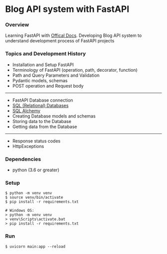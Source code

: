 # Blog API system with FastAPI

### Overview 
Learning FastAPI with [Offical Docs](https://fastapi.tiangolo.com/tutorial/). 
Developing Blog API system to understand development process of FastAPI projects

### Topics and Development History
- Installation and Setup FastAPI
- Terminology of FastAPI (operation, path, decorator, function)
- Path and Query Parameters and Validation
- Pydantic models, schemas
- POST operation and Request body

---

- FastAPI Database connection
- [SQL (Relational) Databases](https://fastapi.tiangolo.com/tutorial/sql-databases/)
- [SQL Alchemy](https://www.sqlalchemy.org/)
- Creating Database models and schemas
- Storing data to the Database
- Getting data from the Database

---

- Response status codes
- HttpExceptions 

### Dependencies
- python (3.6 or greater)


### Setup
    $ python -m venv venv
    $ source venv/bin/activate
    $ pip install -r requirements.txt
    
    # Windows OS:
    > python -m venv venv
    > venv\Scripts\activate.bat
    > pip install -r requirements.txt

### Run 
    $ uvicorn main:app --reload